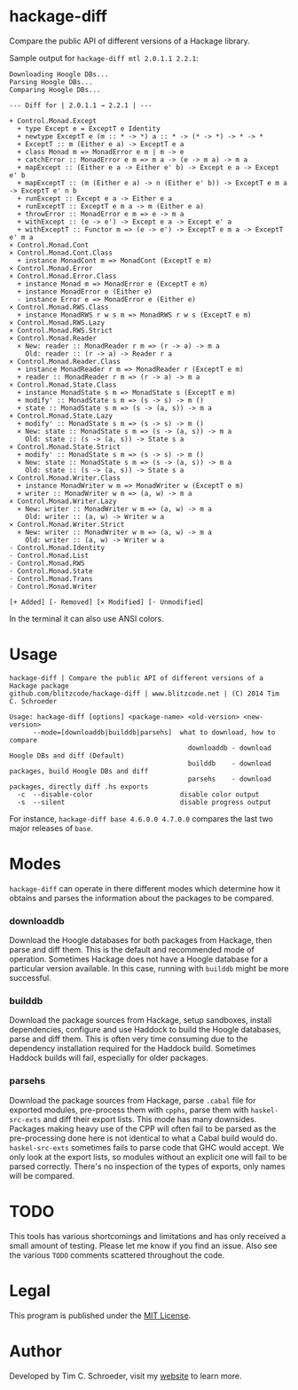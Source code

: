 # hackage-diff

Compare the public API of different versions of a Hackage library.

Sample output for `hackage-diff mtl 2.0.1.1 2.2.1`:

```
Downloading Hoogle DBs...
Parsing Hoogle DBs...
Comparing Hoogle DBs...

--- Diff for | 2.0.1.1 → 2.2.1 | ---

+ Control.Monad.Except
  + type Except e = ExceptT e Identity
  + newtype ExceptT e (m :: * -> *) a :: * -> (* -> *) -> * -> *
  + ExceptT :: m (Either e a) -> ExceptT e a
  + class Monad m => MonadError e m | m -> e
  + catchError :: MonadError e m => m a -> (e -> m a) -> m a
  + mapExcept :: (Either e a -> Either e' b) -> Except e a -> Except e' b
  + mapExceptT :: (m (Either e a) -> n (Either e' b)) -> ExceptT e m a -> ExceptT e' n b
  + runExcept :: Except e a -> Either e a
  + runExceptT :: ExceptT e m a -> m (Either e a)
  + throwError :: MonadError e m => e -> m a
  + withExcept :: (e -> e') -> Except e a -> Except e' a
  + withExceptT :: Functor m => (e -> e') -> ExceptT e m a -> ExceptT e' m a
× Control.Monad.Cont
× Control.Monad.Cont.Class
  + instance MonadCont m => MonadCont (ExceptT e m)
× Control.Monad.Error
× Control.Monad.Error.Class
  + instance Monad m => MonadError e (ExceptT e m)
  + instance MonadError e (Either e)
  - instance Error e => MonadError e (Either e)
× Control.Monad.RWS.Class
  + instance MonadRWS r w s m => MonadRWS r w s (ExceptT e m)
× Control.Monad.RWS.Lazy
× Control.Monad.RWS.Strict
× Control.Monad.Reader
  × New: reader :: MonadReader r m => (r -> a) -> m a
    Old: reader :: (r -> a) -> Reader r a
× Control.Monad.Reader.Class
  + instance MonadReader r m => MonadReader r (ExceptT e m)
  + reader :: MonadReader r m => (r -> a) -> m a
× Control.Monad.State.Class
  + instance MonadState s m => MonadState s (ExceptT e m)
  + modify' :: MonadState s m => (s -> s) -> m ()
  + state :: MonadState s m => (s -> (a, s)) -> m a
× Control.Monad.State.Lazy
  + modify' :: MonadState s m => (s -> s) -> m ()
  × New: state :: MonadState s m => (s -> (a, s)) -> m a
    Old: state :: (s -> (a, s)) -> State s a
× Control.Monad.State.Strict
  + modify' :: MonadState s m => (s -> s) -> m ()
  × New: state :: MonadState s m => (s -> (a, s)) -> m a
    Old: state :: (s -> (a, s)) -> State s a
× Control.Monad.Writer.Class
  + instance MonadWriter w m => MonadWriter w (ExceptT e m)
  + writer :: MonadWriter w m => (a, w) -> m a
× Control.Monad.Writer.Lazy
  × New: writer :: MonadWriter w m => (a, w) -> m a
    Old: writer :: (a, w) -> Writer w a
× Control.Monad.Writer.Strict
  × New: writer :: MonadWriter w m => (a, w) -> m a
    Old: writer :: (a, w) -> Writer w a
· Control.Monad.Identity
· Control.Monad.List
· Control.Monad.RWS
· Control.Monad.State
· Control.Monad.Trans
· Control.Monad.Writer

[+ Added] [- Removed] [× Modified] [· Unmodified]
```

In the terminal it can also use ANSI colors.

# Usage

```
hackage-diff | Compare the public API of different versions of a Hackage package
github.com/blitzcode/hackage-diff | www.blitzcode.net | (C) 2014 Tim C. Schroeder

Usage: hackage-diff [options] <package-name> <old-version> <new-version>
      --mode=[downloaddb|builddb|parsehs]  what to download, how to compare
                                             downloaddb - download Hoogle DBs and diff (Default)
                                             builddb    - download packages, build Hoogle DBs and diff
                                             parsehs    - download packages, directly diff .hs exports
  -c  --disable-color                      disable color output
  -s  --silent                             disable progress output
```

For instance, `hackage-diff base 4.6.0.0 4.7.0.0` compares the last two major releases of `base`.

# Modes

`hackage-diff` can operate in there different modes which determine how it obtains and parses the information about the packages to be compared.

### downloaddb

Download the Hoogle databases for both packages from Hackage, then parse and diff them. This is the default and recommended mode of operation. Sometimes Hackage does not have a Hoogle database for a particular version available. In this case, running with `builddb` might be more successful.

### builddb

Download the package sources from Hackage, setup sandboxes, install dependencies, configure and use Haddock to build the Hoogle databases, parse and diff them. This is often very time consuming due to the dependency installation required for the Haddock build. Sometimes Haddock builds will fail, especially for older packages.

### parsehs

Download the package sources from Hackage, parse `.cabal` file for exported modules, pre-process them with `cpphs`, parse them with `haskel-src-exts` and diff their export lists. This mode has many downsides. Packages making heavy use of the CPP will often fail to be parsed as the pre-processing done here is not identical to what a Cabal build would do. `haskel-src-exts` sometimes fails to parse code that GHC would accept. We only look at the export lists, so modules without an explicit one will fail to be parsed correctly. There's no inspection of the types of exports, only names will be compared.

# TODO

This tools has various shortcomings and limitations and has only received a small amount of testing. Please let me know if you find an issue. Also see the various `TODO` comments scattered throughout the code.

# Legal

This program is published under the [MIT License](http://en.wikipedia.org/wiki/MIT_License).

# Author

Developed by Tim C. Schroeder, visit my [website](http://www.blitzcode.net) to learn more.
